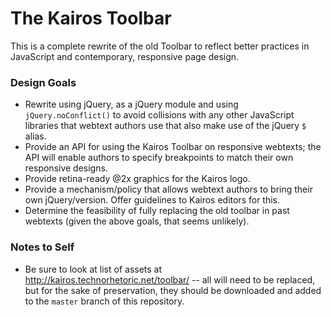 # The Kairos Toolbar

This is a complete rewrite of the old Toolbar to reflect better practices in JavaScript and contemporary, responsive page design.

### Design Goals
* Rewrite using jQuery, as a jQuery module and using `jQuery.noConflict()` to avoid collisions with any other JavaScript libraries that webtext authors use that also make use of the jQuery `$` alias.
* Provide an API for using the Kairos Toolbar on responsive webtexts; the API will enable authors to specify breakpoints to match their own responsive designs.
* Provide retina-ready @2x graphics for the Kairos logo.
* Provide a mechanism/policy that allows webtext authors to bring their own jQuery/version. Offer guidelines to Kairos editors for this.
* Determine the feasibility of fully replacing the old toolbar in past webtexts (given the above goals, that seems unlikely).

### Notes to Self
* Be sure to look at list of assets at http://kairos.technorhetoric.net/toolbar/ -- all will need to be replaced, but for the sake of preservation, they should be downloaded and added to the `master` branch of this repository.
